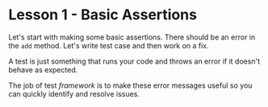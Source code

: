 # Lesson 1 - Basic Assertions

Let's start with making some basic assertions. There should be an error in the `add` method. Let's write test case and then work on a fix.

A test is just something that runs your code and throws an error if it doesn't behave as expected.

The job of test *framework* is to make these error messages useful so you can quickly identify and resolve issues.
